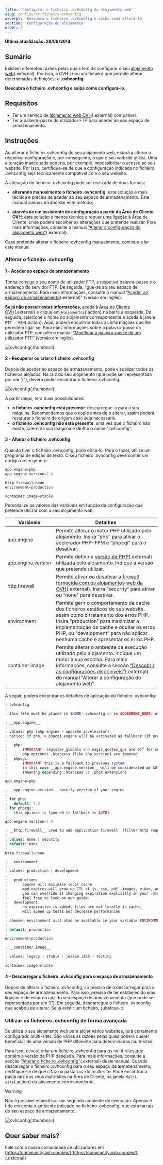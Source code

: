 ```yaml
---
title: 'Configurar o ficheiro .ovhconfig do alojamento web'
slug: configurar-ficheiro-ovhconfig
excerpt: 'Descubra o ficheiro .ovhconfig e saiba como alterá-lo'
section: 'Configuração do alojamento'
order: 4
---
```


**Última atualização: 28/09/2018**

## Sumário

Existem diferentes razões pelas quais tem de configurar o seu [alojamento web](https://www.ovh.pt/alojamento-partilhado/){.external}. Por isso, a OVH criou um ficheiro que permite alterar determinadas definições: o **.ovhconfig**.

**Descubra o ficheiro .ovhconfig e saiba como configurá-lo.**

## Requisitos

- Ter um serviço de [alojamento web OVH](https://www.ovh.pt/alojamento-partilhado/){.external} compatível.
- Ter a palavra-passe do utilizador FTP para aceder ao seu espaço de armazenamento. 

## Instruções

Ao alterar o ficheiro .ovhconfig do seu alojamento web, estará a alterar a respetiva configuração e, por conseguinte, a que o seu website utiliza. Uma alteração inadequada poderia, por exemplo, impossibilitar o acesso ao seu website. Por isso, certifique-se de que a configuração indicada no ficheiro .ovhconfig seja tecnicamente compatível com o seu website.

A alteração do ficheiro .ovhconfig pode ser realizada de duas formas:

- **alterando manualmente o ficheiro .ovhconfig**: esta solução é mais técnica e precisa de aceder ao seu espaço de armazenamento. Este manual apenas irá abordar este método;

- **através de um assistente de configuração a partir da Área de Cliente OVH**: esta solução é menos técnica e requer uma ligação à Área de Cliente, onde poderá escolher as alterações que pretende realizar. Para mais informações, consulte o manual [“Alterar a configuração do alojamento web”](https://docs.ovh.com/pt/hosting/modificar_o_ambiente_de_execucao_do_meu_alojamento_web/){.external}.

Caso pretenda alterar o ficheiro .ovhconfig manualmente, continue a ler este manual. 

### Alterar o ficheiro .ovhconfig

#### 1 - Aceder ao espaço de armazenamento

Tenha consigo o seu nome de utilizador FTP, a respetiva palavra-passe e o endereço do servidor FTP. De seguida, ligue-se ao seu espaço de armazenamento. Para mais informações, consulte o manual “[Aceder ao espaço de armazenamento](https://docs.ovh.com/gb/en/hosting/web_hosting_how_to_get_my_website_online/#2-log-in-to-your-storage-space){.external}” (versão em inglês).

**Se já não possuir estas informações**, aceda à [Área de Cliente OVH](https://www.ovh.com/auth/?action=gotomanager){.external} e clique em `Alojamentos`{.action} na barra à esquerda. De seguida, selecione o nome do alojamento correspondente e aceda à janela `FTP - SSH`{.action}. Aqui, poderá encontrar todas as informações que lhe permitem ligar-se. Para mais informações sobre a palavra-passe do utilizador FTP, consulte o manual [“Modificar a palavra-passe de um utilizador FTP”](https://docs.ovh.com/gb/en/hosting/modify-ftp-user-password/) (versão em inglês).

![ovhconfig](images/ovhconfig-step1.png){.thumbnail}

#### 2 - Recuperar ou criar o ficheiro .ovhconfig

Depois de aceder ao espaço de armazenamento, pode visualizar todos os ficheiros alojados. Na raiz do seu alojamento (que pode ser representada por um “/”), deverá poder encontrar o ficheiro .ovhconfig.

![ovhconfig](images/ovhconfig-step2.png){.thumbnail}

A partir daqui, terá duas possibilidades:

- **o ficheiro .ovhconfig está presente**: descarregue-o para a sua máquina. Recomendamos que o copie antes de o alterar, assim poderá restaurar o ficheiro de origem caso seja necessário.
- **o ficheiro .ovhconfig não está presente**: uma vez que o ficheiro não existe, crie-o na sua máquina e dê-lhe o nome “.ovhconfig”.

#### 3 - Alterar o ficheiro .ovhconfig

Quando tiver o ficheiro .ovhconfig, pode editá-lo. Para o fazer, utilize um programa de edição de texto. O seu ficheiro .ovhconfig deve conter um código deste género:

```php
app.engine=php
app.engine.version=7.0

http.firewall=none
environment=production

container.image=stable
```

Personalize os valores das variáveis em função da configuração que pretende utilizar com o seu alojamento web. 

|Variáveis|Detalhes|
|---|---|
|app.engine|Permite alterar o motor PHP utilizado pelo alojamento. Insira “php” para ativar o acelerador PHP-FPM e “phpcgi” para o desativar.|
|app.engine.version|Permite definir a [versão de PHP](https://www.ovh.pt/alojamento-partilhado/php.xml){.external} utilizada pelo alojamento. Indique a versão que pretende utilizar.|
|http.firewall|Permite ativar ou desativar a [firewall fornecida com os alojamentos web da OVH](https://www.ovh.pt/alojamento-partilhado/mod_security.xml){.external}. Insira “security” para ativar ou “none” para desativar.|
|environment|Permite gerir o comportamento da cache dos ficheiros estáticos do seu website, assim como o tratamento dos erros PHP. Insira “production” para maximizar a implementação de cache e ocultar os erros PHP, ou “development” para não aplicar nenhuma cache e apresentar os erros PHP.|
|container.image|Permite alterar o ambiente de execução utilizado pelo alojamento. Indique um motor à sua escolha. Para mais informações, consulte a secção [“Descobrir as configurações disponíveis”](https://docs.ovh.com/pt/hosting/modificar_o_ambiente_de_execucao_do_meu_alojamento_web/#descobrir-as-configuracoes-disponiveis_1){.external} do manual "Alterar a configuração do alojamento web".|

A seguir, poderá encontrar os detalhes de aplicação do ficheiro .ovhconfig:

```php
; ovhconfig
;
; this file must be placed in $HOME/.ovhconfig or in $DOCUMENT_ROOT/.ovhconfig

; __app.engine__
;
; values: php (php engine + opcache accelerator)
; notice: if php, a phpcgi engine will be activated as fallback (if previous engine crash)
;
;   php:
;       IMPORTANT: register_globals and magic_quotes_gpc are off for security
;       php optiones .htaccess (like php version) are ignored
;   phpcgi:
;       IMPORTANT this is a fallback to previous system
;       in this case __app.engine.version__ will be considerated as AUTO and php version will be old system
;       (meaning depending .htaccess or .phpX extension)
;
app.engine=php

; __app.engine.version__ specify version of your engine
;
; for php:
;   default: 7.0
; for phpcgi:
;   this options is ignored (= fallback in AUTO)
;
app.engine.version=7.0

; __http.firewall__ used to add application firewall  (filter http requests)
;
; values: none | security
; default: none
;
http.firewall=none

; __environment__
;
; values: production | development
;
;   production:
;       apache will maximise local cache
;       mod_expires will grow up TTL of js, css, pdf, images, video, audio
;       you can override it changing expiration explicitly in your .htaccess
;       feel free to look on our guide.
;   development:
;       no expiration is added, files are not locally in cache,
;       will speed up tests but decrease performances
;
; choosen environment will also be available in your variable ENVIRONMENT unix env
;
; default: production
;
environment=production

; __container.image__
;
; values: legacy | stable | jessie.i386 | testing
;
container.image=stable
```

#### 4 - Descarregar o ficheiro .ovhconfig para o espaço de armazenamento

Depois de alterar o ficheiro .ovhconfig, só precisa de o descarregar para o seu espaço de armazenamento. Para isso, precisa de ter estabelecido uma ligação e de estar na raiz do seu espaço de armazenamento (que pode ser representada por um “/”). Em seguida, descarregue o ficheiro .ovhconfig  que acabou de alterar. Se já existir um ficheiro, substitua-o.

### Utilizar os ficheiros .ovhconfig de forma avançada

Se utiliza o seu alojamento web para alojar vários websites, terá certamente configurado multi-sites. São várias as razões pelas quais poderá querer beneficiar de uma versão de PHP diferente para determinados multi-sites.

Para isso, deverá criar um ficheiro .ovhconfig para os multi-sites que contêm a versão de PHP desejada. Para mais informações, consulte a secção [“Alterar o ficheiro .ovhconfig”](https://docs.ovh.com/pt/hosting/configurar-ficheiro-ovhconfig/#alterar-o-ficheiro-ovhconfig){.external} deste manual. Quando descarregar o ficheiro .ovhconfig para o seu espaço de armazenamento, certifique-se de que o faz na pasta raiz do multi-site. Pode encontrar a pasta raiz dos seus multi-sites na Área de Cliente, na janela `Multi-site`{.action} do alojamento correspondente.

> [!warning]
>
> Não é possível especificar um segundo ambiente de execução. Apenas é tido em conta o ambiente indicado no ficheiro .ovhconfig, que está na raiz do seu espaço de armazenamento.
> 

![ovhconfig](images/ovhconfig-step3.png){.thumbnail}

## Quer saber mais?

Fale com a nossa comunidade de utilizadores em [https://community.ovh.com/en/](https://community.ovh.com/en/){.external}